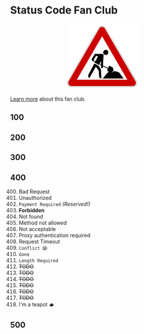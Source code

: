 # Status Code Fan Club

<center>
  
![Animation of a road sign with a construction worker, digging](Under_construction_animated.gif)

</center>

[Learn more](/about) about this fan club.

## 100

## 200

## 300

## 400

400. Bad Request
401. Unauthorized
402. `Payment Required` _(Reserved!)_
403. **Forbidden**
404. Not found
405. Method not allowed
406. Not acceptable
407. Proxy authentication required
408. Request Timeout
409. `Conflict 😱`
410. `Gone`
411. `Length Required`
412. ~~TODO~~
413. ~~TODO~~
414. ~~TODO~~
415. ~~TODO~~
416. ~~TODO~~
417. ~~TODO~~
418. I'm a teapot 🫖

## 500
